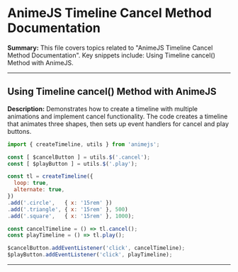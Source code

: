 # AnimeJS Timeline Cancel Method Documentation

**Summary:** This file covers topics related to "AnimeJS Timeline Cancel Method Documentation". Key snippets include: Using Timeline cancel() Method with AnimeJS.

---

## Using Timeline cancel() Method with AnimeJS

**Description:** Demonstrates how to create a timeline with multiple animations and implement cancel functionality. The code creates a timeline that animates three shapes, then sets up event handlers for cancel and play buttons.

```javascript
import { createTimeline, utils } from 'animejs';

const [ $cancelButton ] = utils.$('.cancel');
const [ $playButton ] = utils.$('.play');

const tl = createTimeline({
  loop: true,
  alternate: true,
})
.add('.circle',   { x: '15rem' })
.add('.triangle', { x: '15rem' }, 500)
.add('.square',   { x: '15rem' }, 1000);

const cancelTimeline = () => tl.cancel();
const playTimeline = () => tl.play();

$cancelButton.addEventListener('click', cancelTimeline);
$playButton.addEventListener('click', playTimeline);
```

---